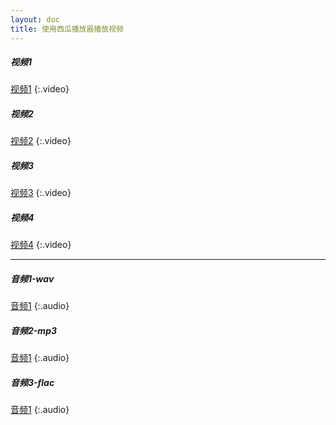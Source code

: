 ```yaml
---
layout: doc
title: 使用西瓜播放器播放视频
---
```


##### 视频1

[视频1](/assets/video/v1.mp4)
{:.video}

##### 视频2

[视频2](/assets/video/v2.mp4)
{:.video}

##### 视频3

[视频3](/assets/video/v3.mp4)
{:.video}

##### 视频4
[视频4](/assets/video/v4.mkv)
{:.video}

--------------

##### 音频1-wav
[音频1](/assets/audio/a1.wav)
{:.audio}

##### 音频2-mp3
[音频1](/assets/audio/a2.mp3)
{:.audio}

##### 音频3-flac
[音频1](/assets/audio/a3.flac)
{:.audio}